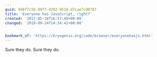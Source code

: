 ```yaml
---
guid: 9d6f7c56-99ff-4282-9510-d7cae7c90787
title: 'Everyone has JavaScript, right?'
created: '2017-05-18T16:57:48+00:00'
changed: '2019-09-24T14:34:42+00:00'


bookmark_of: 'https://kryogenix.org/code/browser/everyonehasjs.html'
---
```



Sure they do. Sure they do.
